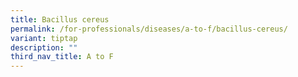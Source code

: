 ```yaml
---
title: Bacillus cereus
permalink: /for-professionals/diseases/a-to-f/bacillus-cereus/
variant: tiptap
description: ""
third_nav_title: A to F
---
```

